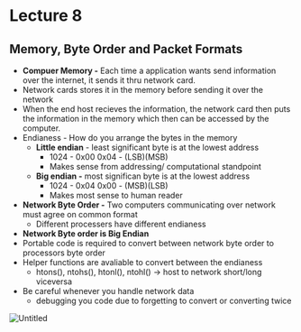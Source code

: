 # Lecture 8

## Memory, Byte Order and Packet Formats

- **Compuer Memory -** Each time a application wants send information over the internet, it sends it thru network card.
- Network cards stores it in the memory before sending it over the network
- When the end host recieves the information, the network card then puts the information in the memory which then can be accessed by the computer.
- Endianess - How do you arrange the bytes in the memory
    - **Little endian** - least significant byte is at the lowest address
        - 1024 - 0x00 0x04 - (LSB)(MSB)
        - Makes sense from addressing/ computational standpoint
    - **Big endian -** most significan byte is at the lowest address
        - 1024 - 0x04 0x00 - (MSB)(LSB)
        - Makes most sense to human reader
- **Network Byte Order -** Two computers communicating over network must agree on common format
    - Different processers have different endianess
- **Network Byte order is Big Endian**
- Portable code is required to convert between network byte order to processors byte order
- Helper functions are avaliable to convert between the endianess
    - htons(), ntohs(), htonl(), ntohl() → host to network short/long viceversa
- Be careful whenever you handle network data
    - debugging you code due to forgetting to convert or converting twice

![Untitled](Lecture%208%2075996b7d26af48db87304f135008f178/Untitled.png)